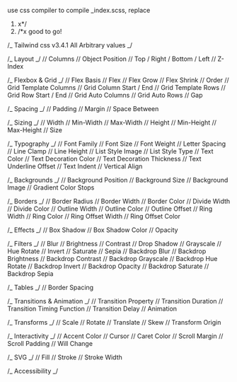 use css compiler to compile \_index.scss, replace

1. x\*/
2. /\*x
   good to go!

/_ Tailwind css v3.4.1 All Arbitrary values _/

/_ Layout _/
// Columns
// Object Position
// Top / Right / Bottom / Left
// Z-Index

/_ Flexbox & Grid _/
// Flex Basis
// Flex
// Flex Grow
// Flex Shrink
// Order
// Grid Template Columns
// Grid Column Start / End
// Grid Template Rows
// Grid Row Start / End
// Grid Auto Columns
// Grid Auto Rows
// Gap

/_ Spacing _/
// Padding
// Margin
// Space Between

/_ Sizing _/
// Width
// Min-Width
// Max-Width
// Height
// Min-Height
// Max-Height
// Size

/_ Typography _/
// Font Family
// Font Size
// Font Weight
// Letter Spacing
// Line Clamp
// Line Height
// List Style Image
// List Style Type
// Text Color
// Text Decoration Color
// Text Decoration Thickness
// Text Underline Offset
// Text Indent
// Vertical Align

/_ Backgrounds _/
// Background Position
// Background Size
// Background Image
// Gradient Color Stops

/_ Borders _/
// Border Radius
// Border Width
// Border Color
// Divide Width
// Divide Color
// Outline Width
// Outline Color
// Outline Offset
// Ring Width
// Ring Color
// Ring Offset Width
// Ring Offset Color

/_ Effects _/
// Box Shadow
// Box Shadow Color
// Opacity

/_ Filters _/
// Blur
// Brightness
// Contrast
// Drop Shadow
// Grayscale
// Hue Rotate
// Invert
// Saturate
// Sepia
// Backdrop Blur
// Backdrop Brightness
// Backdrop Contrast
// Backdrop Grayscale
// Backdrop Hue Rotate
// Backdrop Invert
// Backdrop Opacity
// Backdrop Saturate
// Backdrop Sepia

/_ Tables _/
// Border Spacing

/_ Transitions & Animation _/
// Transition Property
// Transition Duration
// Transition Timing Function
// Transition Delay
// Animation

/_ Transforms _/
// Scale
// Rotate
// Translate
// Skew
// Transform Origin

/_ Interactivity _/
// Accent Color
// Cursor
// Caret Color
// Scroll Margin
// Scroll Padding
// Will Change

/_ SVG _/
// Fill
// Stroke
// Stroke Width

/_ Accessibility _/
